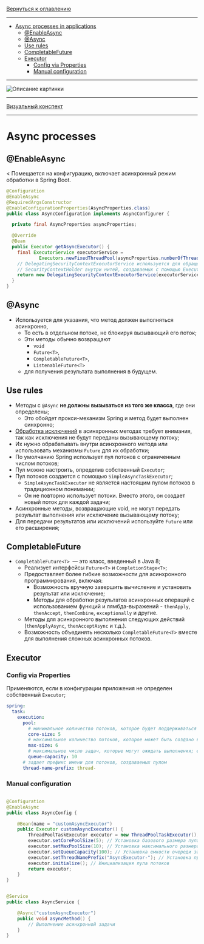[Вернуться к оглавлению](https://github.com/engine-it-in/different-level-task/blob/main/README.md)
***
* [Async processes in applications](#async-processes-in-applications)
  * [@EnableAsync](#enableasync)
  * [@Async](#async)
  * [Use rules](#use-rules)
  * [CompletableFuture<T>](#completablefuture-t)
  * [Executor](#executor)
    * [Config via Properties](#config-via-properties)
    * [Manual configuration](#manual-configuration)
***
![Описание картинки]()
***
[Визуальный конспект](https://coggle.it/diagram/ZuCuOaWLaORTNVaJ/t/async/1e2d46aec1139122eb9524bce0e5fd46186933f1877d5cf669e65550144ad8d9)
***

# Async processes

## @EnableAsync
<
Помещается на конфигурацию, включает асинхронный режим обработки в Spring Boot.

```java
@Configuration
@EnableAsync
@RequiredArgsConstructor
@EnableConfigurationProperties(AsyncProperties.class)
public class AsyncConfiguration implements AsyncConfigurer {

  private final AsyncProperties asyncProperties;

  @Override
  @Bean
  public Executor getAsyncExecutor() {
    final ExecutorService executorService =
            Executors.newFixedThreadPool(asyncProperties.numberOfThreads());
    // DelegatingSecurityContextExecutorService используется для обращения к 
    // SecurityContextHolder внутри нитей, создаваемых с помощью Executor
    return new DelegatingSecurityContextExecutorService(executorService);
  }
}
```

## @Async

* Используется для указания, что метод должен выполняться асинхронно, 
  * То есть в отдельном потоке, не блокируя вызывающий его поток; 
  * Эти методы обычно возвращают 
    * `void` 
    * `Future<T>`, 
    * `CompletableFuture<T>`, 
    * `ListenableFuture<T>` 
  * для получения результата выполнения в будущем.

## Use rules

* Методы с `@Async` **не должны вызываться из того же класса**, где они определены; 
  * Это обойдет прокси-механизм Spring и метод будет выполнен синхронно;
* [Обработка исключений](../first%20level/ecxeptions/README) в асинхронных методах требует 
внимания, так как исключения не будут переданы вызывающему потоку; 
* Их нужно обрабатывать внутри асинхронного метода или использовать механизмы `Future` для
  их обработки;
* По умолчанию Spring использует пул потоков с ограниченным числом потоков; 
* Пул можно настроить, определив собственный `Executor`; 
* Пул потоков создается с помощью `SimpleAsyncTaskExecutor`; 
  * `SimpleAsyncTaskExecutor` не является настоящим пулом потоков в традиционном понимании; 
  * Он не повторно использует потоки. Вместо этого, он создает новый поток для каждой задачи;
* Асинхронные методы, возвращающие void, не могут передать результат выполнения 
или исключение вызывающему потоку; 
* Для передачи результатов или исключений используйте `Future` или его расширения;

## CompletableFuture<T>

* `CompletableFuture<T> `— это класс, введенный в Java 8; 
  * Реализует интерфейсы `Future<T>` и `CompletionStage<T>`;
  * Предоставляет более гибкие возможности для асинхронного программирования, включая:
    * Возможность вручную завершить вычисление и установить результат или исключение;
    * Методы для обработки результатов асинхронных операций с использованием 
функций и лямбда-выражений - `thenApply`, `thenAccept`, `thenCombine`, `exceptionally` 
и другие.
  * Методы для асинхронного выполнения следующих действий (`thenApplyAsync`, 
`thenAcceptAsync` и т.д.).
  * Возможность объединять несколько `CompletableFuture<T>` вместе для выполнения 
сложных асинхронных потоков.

## Executor

### Config via Properties

Применяются, если в конфигурации приложения не определен собственный `Executor`;

```yaml
spring:
  task:
    execution:
      pool:
        # минимальное количество потоков, которое будет поддерживаться в пуле, даже если они простаивают
        core-size: 5
        # максимальное количество потоков, которое может быть создано в пуле для обработки задач
        max-size: 6
        # максимальное число задач, которые могут ожидать выполнения; если очередь полна, то создаются новые потоки, пока их число не достигнет maxPoolSize
        queue-capacity: 10
      # задает префикс имени для потоков, создаваемых пулом
      thread-name-prefix: thread-
```
### Manual configuration

```java

@Configuration
@EnableAsync
public class AsyncConfig {

    @Bean(name = "customAsyncExecutor")
    public Executor customAsyncExecutor() {
        ThreadPoolTaskExecutor executor = new ThreadPoolTaskExecutor();
        executor.setCorePoolSize(5); // Установка базового размера пула потоков
        executor.setMaxPoolSize(10); // Установка максимального размера пула потоков
        executor.setQueueCapacity(100); // Установка емкости очереди задач ожидающих выполнения
        executor.setThreadNamePrefix("AsyncExecutor-"); // Установка префикса имени потоков
        executor.initialize(); // Инициализация пула потоков
        return executor;
    }
}
```

```java

@Service
public class AsyncService {

    @Async("customAsyncExecutor")
    public void asyncMethod() {
        // Выполнение асинхронной задачи
    }
}
```
